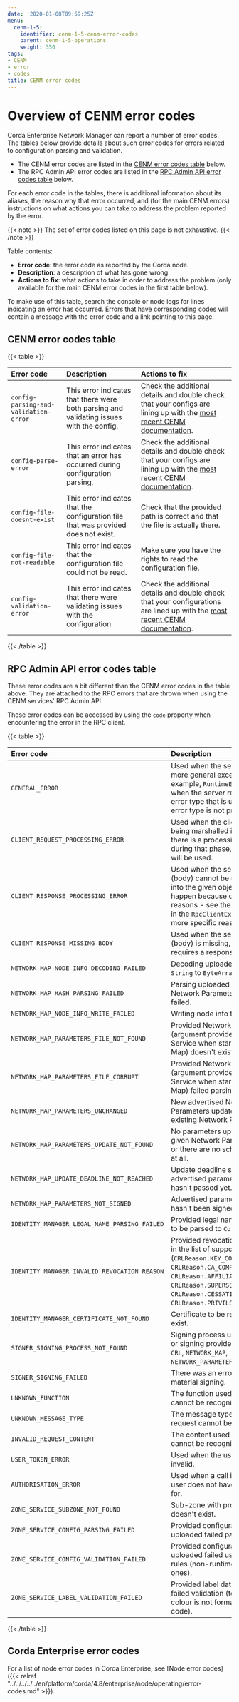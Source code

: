 ```yaml
---
date: '2020-01-08T09:59:25Z'
menu:
  cenm-1-5:
    identifier: cenm-1-5-cenm-error-codes
    parent: cenm-1-5-operations
    weight: 350
tags:
- CENM
- error
- codes
title: CENM error codes
---
```



# Overview of CENM error codes

Corda Enterprise Network Manager can report a number of error codes. The tables below provide details about such error codes for errors related to configuration parsing and validation.

* The CENM error codes are listed in the [CENM error codes table](#cenm-error-codes-table) below.
* The RPC Admin API error codes are listed in the [RPC Admin API error codes table](#rpc-admin-api-error-codes-table) below.

For each error code in the tables, there is additional information about its aliases, the reason why that error occurred, and (for the main CENM errors) instructions on what actions
you can take to address the problem reported by the error.

{{< note >}}
The set of error codes listed on this page is not exhaustive.
{{< /note >}}

Table contents:
 - **Error code**: the error code as reported by the Corda node.
 - **Description**: a description of what has gone wrong.
 - **Actions to fix**: what actions to take in order to address the problem (only available for the main CENM error codes in the first table below).

To make use of this table, search the console or node logs for lines indicating an error has occurred. Errors that have
corresponding codes will contain a message with the error code and a link pointing to this page.

## CENM error codes table

{{< table >}}

| Error code                            | Description                                                                              | Actions to fix                                                                                                                                                                 |
|:------------------------------------- |:---------------------------------------------------------------------------------------- |:------------------------------------------------------------------------------------------------------------------------------------------------------------------------------ |
| `config-parsing-and-validation-error` | This error indicates that there were both parsing and validating issues with the config. | Check the additional details and double check that your configs are lining up with the [most recent CENM documentation](../../../../../en/platform/corda/1.5/cenm.html).       |
| `config-parse-error`                  | This error indicates that an error has occurred during configuration parsing.            | Check the additional details and double check that your configs are lining up with the [most recent CENM documentation](../../../../../en/platform/corda/1.5/cenm.html).       |
| `config-file-doesnt-exist`            | This error indicates that the configuration file that was provided does not exist.       | Check that the provided path is correct and that the file is actually there.                                                                                                   |
| `config-file-not-readable`            | This error indicates that the configuration file could not be read.                      | Make sure you have the rights to read the configuration file.                                                                                                                  |
| `config-validation-error`             | This error indicates that there were validating issues with the configuration            | Check the additional details and double check that your configurations are lined up with the [most recent CENM documentation](../../../../../en/platform/corda/1.5/cenm.html). |

{{< /table >}}

## RPC Admin API error codes table

These error codes are a bit different than the CENM error codes in the table above. They are attached to the RPC errors that are thrown when using the CENM services' RPC Admin API.

These error codes can be accessed by using the `code` property when encountering the error in the RPC client.

{{< table >}}

| Error code | Description
| :---------- | :------- |
| `GENERAL_ERROR`                              | Used when the server throws a more general exception - for example, `RuntimeException` or when the server responds with an error type that is unknown or the error type is not present.                                                                              |
| `CLIENT_REQUEST_PROCESSING_ERROR`            | Used when the client's request is being marshalled into a JSON. If there is a processing exception during that phase, this error type will be used.                                                                                                       |
| `CLIENT_RESPONSE_PROCESSING_ERROR`           | Used when the server's response (body) cannot be un-marshalled into the given object. This can happen because of various reasons - see the attached cause in the `RpcClientException` class for more specific reason.                                       |
| `CLIENT_RESPONSE_MISSING_BODY`               | Used when the server's response (body) is missing, and the call requires a response.                                                                                                                                                                     |
| `NETWORK_MAP_NODE_INFO_DECODING_FAILED`      | Decoding uploaded node info `String` to `ByteArray` failed.                                                                                                                                                                                              |
| `NETWORK_MAP_HASH_PARSING_FAILED`            | Parsing uploaded node info or Network Parameters to `SecureHash` failed.                                                                                                                                                                                 |
| `NETWORK_MAP_NODE_INFO_WRITE_FAILED`         | Writing node info to disk file failed.                                                                                                                                                                                                                   |
| `NETWORK_MAP_PARAMETERS_FILE_NOT_FOUND`      | Provided Network Parameters file (argument provided by Angel Service when starting Network Map) doesn't exist.                                                                                                                                           |
| `NETWORK_MAP_PARAMETERS_FILE_CORRUPT`        | Provided Network Parameters file (argument provided by Angel Service when starting Network Map) failed parsing or validation.                                                                                                                            |
| `NETWORK_MAP_PARAMETERS_UNCHANGED`           | New advertised Network Parameters update is same to existing Network Parameters.                                                                                                                                                                         |
| `NETWORK_MAP_PARAMETERS_UPDATE_NOT_FOUND`    | No parameters update found for given Network Parameters's hash or there are no scheduled updates at all.                                                                                                                                                 |
| `NETWORK_MAP_UPDATE_DEADLINE_NOT_REACHED`    | Update deadline specified in advertised parameters update hasn't passed yet.                                                                                                                                                                             |
| `NETWORK_MAP_PARAMETERS_NOT_SIGNED`          | Advertised parameters update hasn't been signed yet.                                                                                                                                                                                                     |
| `IDENTITY_MANAGER_LEGAL_NAME_PARSING_FAILED` | Provided legal name `String` failed to be parsed to `CordaX500Name`.                                                                                                                                                                                     |
| `IDENTITY_MANAGER_INVALID_REVOCATION_REASON` | Provided revocation reason is not in the list of supported reasons (`CRLReason.KEY_COMPROMISE`, `CRLReason.CA_COMPROMISE`, `CRLReason.AFFILIATION_CHANGED`, `CRLReason.SUPERSEDED`, `CRLReason.CESSATION_OF_OPERATION`, `CRLReason.PRIVILEGE_WITHDRAWN`).|
| `IDENTITY_MANAGER_CERTIFICATE_NOT_FOUND`     | Certificate to be revoked doesn't exist.                                                                                                                                                                                                                 |
| `SIGNER_SIGNING_PROCESS_NOT_FOUND`           | Signing process used for fetching or signing provided data type (`CSR`, `CRL`, `NETWORK_MAP`, `NETWORK_PARAMETERS`) doesn't exist.                                                                                                                               |
| `SIGNER_SIGNING_FAILED`                      | There was an error during actual material signing.                                                                                                                                                                                                       |
| `UNKNOWN_FUNCTION`                           | The function used in the request cannot be recognised.                                                                                                                                                                                                   |
| `UNKNOWN_MESSAGE_TYPE`                       | The message type used in the request cannot be recognised.                                                                                                                                                                                               |
| `INVALID_REQUEST_CONTENT`                    | The content used in the request cannot be recognised.                                                                                                                                                                                                    |
| `USER_TOKEN_ERROR`                           | Used when the user token is invalid.                                                                                                                                                                                                                     |
| `AUTHORISATION_ERROR`                        | Used when a call is made that the user does not have authorisation for.                                                                                                                                                                                  |
| `ZONE_SERVICE_SUBZONE_NOT_FOUND`             | Sub-zone with provided `subZoneId` doesn't exist.                                                                                                                                                                                                        |
| `ZONE_SERVICE_CONFIG_PARSING_FAILED`         | Provided configuration to be uploaded failed parsing.                                                                                                                                                                                                    |
| `ZONE_SERVICE_CONFIG_VALIDATION_FAILED`      | Provided configuration to be uploaded failed user validation rules (non-runtime dependent ones).                                                                                                                                                         |
| `ZONE_SERVICE_LABEL_VALIDATION_FAILED`       | Provided label data to be uploaded failed validation (text is empty or colour is not formatted as RGB hex code).                                                                                                                                          |

{{< /table >}}

## Corda Enterprise error codes

For a list of node error codes in Corda Enterprise, see [Node error codes]({{< relref "../../../../../en/platform/corda/4.8/enterprise/node/operating/error-codes.md" >}}).
